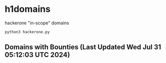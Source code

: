 # h1domains
hackerone "in-scope" domains

`python3 hackerone.py`
## Domains with Bounties (Last Updated Wed Jul 31 05:12:03 UTC 2024)
```

```
